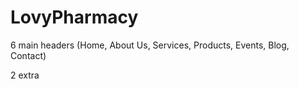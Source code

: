 # LovyPharmacy
6 main headers
(Home, About Us, Services, Products,  Events, Blog, Contact)

2 extra
